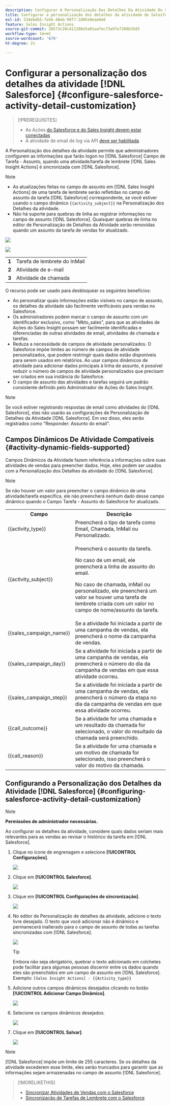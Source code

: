 ```yaml
---
description: Configurar A Personalização Dos Detalhes Da Atividade Do Salesforce - Documentação Do Marketo - Documentação Do Produto
title: Configurar a personalização dos detalhes da atividade do Salesforce
exl-id: 534ebdb5-7a5b-48eb-98f7-2d05a9eae8e8
feature: Sales Insight Actions
source-git-commit: 26573c20c411208e5a01aa7ec73a97e7208b35d5
workflow-type: tm+mt
source-wordcount: '679'
ht-degree: 1%

---
```


# Configurar a personalização dos detalhes da atividade [!DNL Salesforce] {#configure-salesforce-activity-detail-customization}

>[!PREREQUISITES]
>
>* As Ações [do Salesforce e do Sales Insight devem estar conectadas](/help/marketo/product-docs/marketo-sales-insight/actions/crm/salesforce-integration/connect-your-sales-insight-actions-account-to-salesforce.md)
>* A atividade de email de log via API [deve ser habilitada](/help/marketo/product-docs/marketo-sales-insight/actions/crm/salesforce-integration/sync-sales-activities-to-salesforce.md)

A Personalização dos detalhes da atividade permite que administradores configurem as informações que farão logon no [!DNL Salesforce] Campo de Tarefa - Assunto, quando uma atividade/tarefa de lembrete [!DNL Sales Insight Actions] é sincronizada com [!DNL Salesforce].

>[!NOTE]
>
>* As atualizações feitas no campo de assunto em [!DNL Sales Insight Actions] de uma tarefa de lembrete serão refletidas no campo de assunto da tarefa [!DNL Salesforce] correspondente, se você estiver usando o campo dinâmico `{{activity_subject}}` na Personalização dos Detalhes da atividade.
>* Não há suporte para quebras de linha ao registrar informações no campo de assunto [!DNL Salesforce]. Quaisquer quebras de linha no editor de Personalização de Detalhes da Atividade serão removidas quando um assunto da tarefa de vendas for atualizado.

![](assets/configure-salesforce-activity-detail-customization-1.png)

![](assets/configure-salesforce-activity-detail-customization-2.png)

<table>
 <tr>
  <td><strong>1</td>
  <td>Tarefa de lembrete do InMail</td>
 </tr>
 <tr>
  <td><strong>2</td>
  <td>Atividade de e-mail</td>
 </tr>
 <tr>
  <td><strong>3</td>
  <td>Atividade de chamada</td>
 </tr>
</table>

O recurso pode ser usado para desbloquear os seguintes benefícios:

* Ao personalizar quais informações estão visíveis no campo de assunto, os detalhes da atividade são facilmente verificáveis para vendas no Salesforce.
* Os administradores podem marcar o campo de assunto com um identificador exclusivo, como &quot;Mkto_sales&quot;, para que as atividades de Ações do Sales Insight possam ser facilmente identificadas e diferenciadas de outras atividades de email, atividades de chamada e tarefas.
* Reduza a necessidade de campos de atividade personalizados. O Salesforce impõe limites ao número de campos de atividade personalizados, que podem restringir quais dados estão disponíveis para serem usados em relatórios. Ao usar campos dinâmicos de atividade para adicionar dados principais à linha de assunto, é possível reduzir o número de campos de atividade personalizados que precisam ser criados em sua instância do Salesforce.
* O campo de assunto das atividades e tarefas seguirá um padrão consistente definido pelo Administrador de Ações do Sales Insight.

>[!NOTE]
>
>Se você estiver registrando respostas de email como atividades do [!DNL Salesforce], elas não usarão as configurações de Personalização de Detalhes da Atividade [!DNL Salesforce]. Em vez disso, eles serão registrados como &quot;Responder: Assunto do email&quot;.

## Campos Dinâmicos De Atividade Compatíveis {#activity-dynamic-fields-supported}

Campos Dinâmicos da Atividade fazem referência a informações sobre suas atividades de vendas para preencher dados. Hoje, eles podem ser usados com a Personalização dos Detalhes da atividade do [!DNL Salesforce].

>[!NOTE]
>
>Se não houver um valor para preencher o campo dinâmico de uma atividade/tarefa específica, ele não preencherá nenhum dado desse campo dinâmico quando o Campo Tarefa - Assunto do Salesforce for atualizado.

<table>
 <tr>
  <th>Campo</th>
  <th>Descrição</th>
 </tr>
 <tr>
  <td>{{activity_type}}</td>
  <td>Preencherá o tipo de tarefa como Email, Chamada, InMail ou Personalizado.</td>
 </tr>
 <tr>
  <td>{{activity_subject}}</td>
  <td><p>Preencherá o assunto da tarefa.</p>
      <p>No caso de um email, ele preencherá a linha de assunto do email.</p>
      <p>No caso de chamada, inMail ou personalizado, ele preencherá um valor se houver uma tarefa de lembrete criada com um valor no campo de nome/assunto da tarefa.</p></td>
 </tr>
 <tr>
  <td>{{sales_campaign_name}}</td>
  <td>Se a atividade foi iniciada a partir de uma campanha de vendas, ela preencherá o nome da campanha de vendas.</td>
 </tr>
 <tr>
  <td>{{sales_campaign_day}}</td>
  <td>Se a atividade foi iniciada a partir de uma campanha de vendas, ela preencherá o número do dia da campanha de vendas em que essa atividade ocorreu.</td>
 </tr>
 <tr>
  <td>{{sales_campaign_step}}</td>
  <td>Se a atividade foi iniciada a partir de uma campanha de vendas, ela preencherá o número da etapa no dia da campanha de vendas em que essa atividade ocorreu.</td>
 </tr>
 <tr>
  <td>{{call_outcome}}</td>
  <td>Se a atividade for uma chamada e um resultado da chamada for selecionado, o valor do resultado da chamada será preenchido.</td>
 </tr>
 <tr>
  <td>{{call_reason}}</td>
  <td>Se a atividade for uma chamada e um motivo de chamada for selecionado, isso preencherá o valor do motivo da chamada.</td>
 </tr>
</table>

## Configurando a Personalização dos Detalhes da Atividade [!DNL Salesforce] {#configuring-salesforce-activity-detail-customization}

>[!NOTE]
>
>**Permissões de administrador necessárias.**

Ao configurar os detalhes da atividade, considere quais dados seriam mais relevantes para as vendas ao revisar o histórico da tarefa em [!DNL Salesforce].

1. Clique no ícone de engrenagem e selecione **[!UICONTROL Configurações]**.

   ![](assets/configure-salesforce-activity-detail-customization-3.png)

1. Clique em **[!UICONTROL Salesforce]**.

   ![](assets/configure-salesforce-activity-detail-customization-4.png)

1. Clique em **[!UICONTROL Configurações de sincronização]**.

   ![](assets/configure-salesforce-activity-detail-customization-5.png)

1. No editor de Personalização de detalhes da atividade, adicione o texto livre desejado. O texto que você adicionar não é dinâmico e permanecerá inalterado para o campo de assunto de todas as tarefas sincronizadas com [!DNL Salesforce].

   ![](assets/configure-salesforce-activity-detail-customization-6.png)

   >[!TIP]
   >
   >Embora não seja obrigatório, quebrar o texto adicionado em colchetes pode facilitar para algumas pessoas discernir entre os dados quando eles são preenchidos em um campo de assunto em [!DNL Salesforce]. Exemplo: `[Sales Insight Actions] - {{Activity_type}}`

1. Adicione outros campos dinâmicos desejados clicando no botão **[!UICONTROL Adicionar Campo Dinâmico]**.

   ![](assets/configure-salesforce-activity-detail-customization-7.png)

1. Selecione os campos dinâmicos desejados.

   ![](assets/configure-salesforce-activity-detail-customization-8.png)

1. Clique em **[!UICONTROL Salvar]**.

   ![](assets/configure-salesforce-activity-detail-customization-9.png)

>[!NOTE]
>
>[!DNL Salesforce] impõe um limite de 255 caracteres. Se os detalhes da atividade excederem esse limite, eles serão truncados para garantir que as informações sejam armazenadas no campo de assunto [!DNL Salesforce].

>[!MORELIKETHIS]
>
>* [Sincronizar Atividades de Vendas com o Salesforce](/help/marketo/product-docs/marketo-sales-insight/actions/crm/salesforce-integration/sync-sales-activities-to-salesforce.md)
>* [Sincronização de Tarefas de Lembrete com o Salesforce](/help/marketo/product-docs/marketo-sales-insight/actions/tasks/reminder-task-sync-with-salesforce.md)
